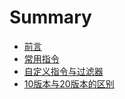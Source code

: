 # Summary

* [前言](README.md)
* [常用指令](chapter1.md)
* [自定义指令与过滤器](自定义指令与过滤器.md)
* [10版本与20版本的区别](10版本与20版本的区别.md)

